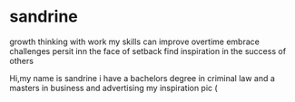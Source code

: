 # sandrine
growth thinking
 with work my skills can improve overtime
 embrace challenges 
 persit inn the face of setback
 find inspiration in the success of others 
      
      
      
 Hi,my name is sandrine i have a bachelors degree in criminal law and a masters in business and advertising 
      my inspiration pic ([
](https://www.google.com/url?sa=i&url=https%3A%2F%2Fmakeameme.org%2Fmeme%2Fyou-can-do-5ba2b8&psig=AOvVaw3t2VbXYAuaXzqty2oLRA5-&ust=1679397169748000&source=images&cd=vfe&ved=0CAsQjRxqFwoTCNCVsI-w6v0CFQAAAAAdAAAAABAE)     
